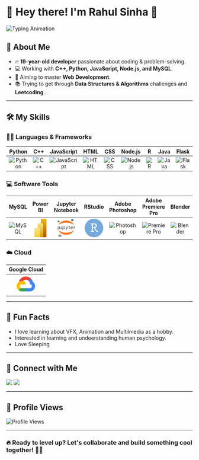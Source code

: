 # 👋 Hey there! I'm Rahul Sinha 🚀

![Typing Animation](https://readme-typing-svg.herokuapp.com?font=Fira+Code&size=22&color=blue&width=500&lines=Hey+there!+I'm+Rahul+Sinha;Welcome+to+my+GitHub+profile!;Let's+Collaborate)

## 🚀 About Me
- 🔥 **19-year-old developer** passionate about coding & problem-solving.
- 💻 Working with **C++, Python, JavaScript, Node.js, and MySQL**.
- 🎯 Aiming to master **Web Development**.
- 📚 Trying to get through **Data Structures & Algorithms** challenges and **Leetcoding**...

---

## 🛠️ My Skills
### 🧑‍💻 Languages & Frameworks

| Python | C++ | JavaScript | HTML | CSS | Node.js | R | Java | Flask |
|:---:|:---:|:---:|:---:|:---:|:---:|:---:|:---:|:---:|
| ![Python](https://skillicons.dev/icons?i=py) | ![C++](https://skillicons.dev/icons?i=cpp) | ![JavaScript](https://skillicons.dev/icons?i=js) | ![HTML](https://skillicons.dev/icons?i=html) | ![CSS](https://skillicons.dev/icons?i=css) | ![Node.js](https://skillicons.dev/icons?i=nodejs) | ![R](https://skillicons.dev/icons?i=r) | ![Java](https://skillicons.dev/icons?i=java) | ![Flask](https://skillicons.dev/icons?i=flask) |


### 💻 Software Tools

| MySQL | Power BI | Jupyter Notebook | RStudio | Adobe Photoshop | Adobe Premiere Pro | Blender |
|:---:|:---:|:---:|:---:|:---:|:---:|:---:|
| ![MySQL](https://skillicons.dev/icons?i=mysql) | <img src="./assets/logos/Power_BI_Logo.svg" alt="Power BI" width="50" height="50"/> | <img src="./assets/logos/Jupyter_logo.svg" alt="Jupyter" width="50" height="50"/> | <img src="./assets/logos/RStudio.svg" alt="RStudio" width="50" height="50"/> | ![Photoshop](https://skillicons.dev/icons?i=ps) | ![Premiere Pro](https://skillicons.dev/icons?i=pr) | ![Blender](https://skillicons.dev/icons?i=blender) |


### ☁️ Cloud

| Google Cloud |
|:---:|
| <img src="./assets/logos/google_cloud-icon.svg" alt="Google Cloud" width="50" height="50"/> |


---


## 🎯 Fun Facts
- I love learning about VFX, Animation and Multilmedia as a hobby.
- Interested in learning and undeerstanding human psychology.
- Love Sleeping

---

## 🔗 Connect with Me
<p align="left">
<a href="https://www.linkedin.com/in/rahul-sinha12043/" target="blank"><img src="https://img.shields.io/badge/LinkedIn-blue?style=flat&logo=linkedin"/></a>
<a href="https://leetcode.com/u/_rahul_12043/" target="blank"><img src="https://img.shields.io/badge/LeetCode-orange?style=flat&logo=leetcode"/></a>
</p>

---

## 🚀 Profile Views
![Profile Views](https://komarev.com/ghpvc/?username=RahulSinha&color=blue)

---

### 🔥 Ready to level up? Let's collaborate and build something cool together! 🚀🚀
